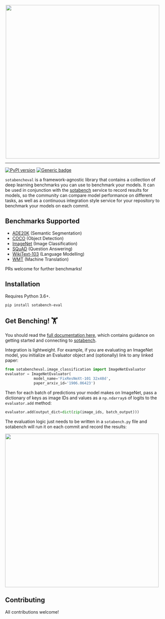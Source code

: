 <p align="center"><img width=500 src="/docs/docs/img/sotabencheval.png"></p>

--------------------------------------------------------------------------------

[![PyPI version](https://badge.fury.io/py/sotabencheval.svg)](https://badge.fury.io/py/sotabencheval) [![Generic badge](https://img.shields.io/badge/Documentation-Here-<COLOR>.svg)](https://paperswithcode.github.io/sotabench-eval/)

`sotabencheval` is a framework-agnostic library that contains a collection of deep learning benchmarks you can use to benchmark your models. It can be used in conjunction with the [sotabench](https://www.sotabench.com) service to record results for models, so the community can compare model performance on different tasks, as well as a continuous integration style service for your repository to benchmark your models on each commit.

## Benchmarks Supported

- [ADE20K](https://paperswithcode.github.io/sotabench-eval/ade20k/) (Semantic Segmentation)
- [COCO](https://paperswithcode.github.io/sotabench-eval/coco/) (Object Detection)
- [ImageNet](https://paperswithcode.github.io/sotabench-eval/imagenet/) (Image Classification)
- [SQuAD](https://paperswithcode.github.io/sotabench-eval/squad/) (Question Answering)
- [WikiText-103](https://paperswithcode.github.io/sotabench-eval/wikitext-103/) (Language Modelling)
- [WMT](https://paperswithcode.github.io/sotabench-eval/wmt/) (Machine Translation)

PRs welcome for further benchmarks! 

## Installation

Requires Python 3.6+. 

```bash
pip install sotabench-eval
```

## Get Benching! 🏋️

You should read the [full documentation here](https://paperswithcode.github.io/sotabench-eval/index.html), which contains guidance on getting started and connecting to [sotabench](https://www.sotabench.com).

Integration is lightweight. For example, if you are evaluating an ImageNet model, you initialize an Evaluator object and (optionally) link to any linked paper:

```python
from sotabencheval.image_classification import ImageNetEvaluator
evaluator = ImageNetEvaluator(
             model_name='FixResNeXt-101 32x48d',
             paper_arxiv_id='1906.06423')
```

Then for each batch of predictions your model makes on ImageNet, pass a dictionary of keys as image IDs and values as a `np.ndarray`s of logits to the `evaluator.add` method:

```python
evaluator.add(output_dict=dict(zip(image_ids, batch_output)))
```

The evaluation logic just needs to be written in a `sotabench.py` file and sotabench will run it on each commit and record the results:

<a href="https://sotabench.com/user/htvr/repos/TouvronHugo/FixRes#latest-results"><img width=500 src="/docs/docs/img/results.png"></a>

## Contributing

All contributions welcome!



